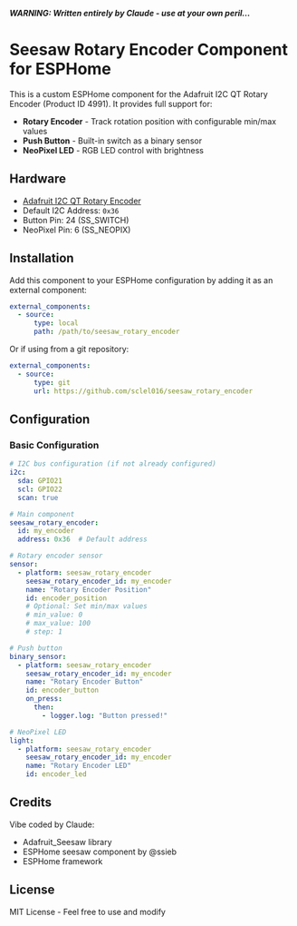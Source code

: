 ***WARNING: Written entirely by Claude - use at your own peril...***

# Seesaw Rotary Encoder Component for ESPHome

This is a custom ESPHome component for the Adafruit I2C QT Rotary Encoder (Product ID 4991). It provides full support for:

- **Rotary Encoder** - Track rotation position with configurable min/max values
- **Push Button** - Built-in switch as a binary sensor
- **NeoPixel LED** - RGB LED control with brightness

## Hardware

- [Adafruit I2C QT Rotary Encoder](https://www.adafruit.com/product/4991)
- Default I2C Address: `0x36`
- Button Pin: 24 (SS_SWITCH)
- NeoPixel Pin: 6 (SS_NEOPIX)

## Installation

Add this component to your ESPHome configuration by adding it as an external component:

```yaml
external_components:
  - source:
      type: local
      path: /path/to/seesaw_rotary_encoder
```

Or if using from a git repository:

```yaml
external_components:
  - source:
      type: git
      url: https://github.com/sclel016/seesaw_rotary_encoder
```

## Configuration

### Basic Configuration

```yaml
# I2C bus configuration (if not already configured)
i2c:
  sda: GPIO21
  scl: GPIO22
  scan: true

# Main component
seesaw_rotary_encoder:
  id: my_encoder
  address: 0x36  # Default address

# Rotary encoder sensor
sensor:
  - platform: seesaw_rotary_encoder
    seesaw_rotary_encoder_id: my_encoder
    name: "Rotary Encoder Position"
    id: encoder_position
    # Optional: Set min/max values
    # min_value: 0
    # max_value: 100
    # step: 1

# Push button
binary_sensor:
  - platform: seesaw_rotary_encoder
    seesaw_rotary_encoder_id: my_encoder
    name: "Rotary Encoder Button"
    id: encoder_button
    on_press:
      then:
        - logger.log: "Button pressed!"

# NeoPixel LED
light:
  - platform: seesaw_rotary_encoder
    seesaw_rotary_encoder_id: my_encoder
    name: "Rotary Encoder LED"
    id: encoder_led
```


## Credits

Vibe coded by Claude:
- Adafruit_Seesaw library
- ESPHome seesaw component by @ssieb
- ESPHome framework

## License

MIT License - Feel free to use and modify
